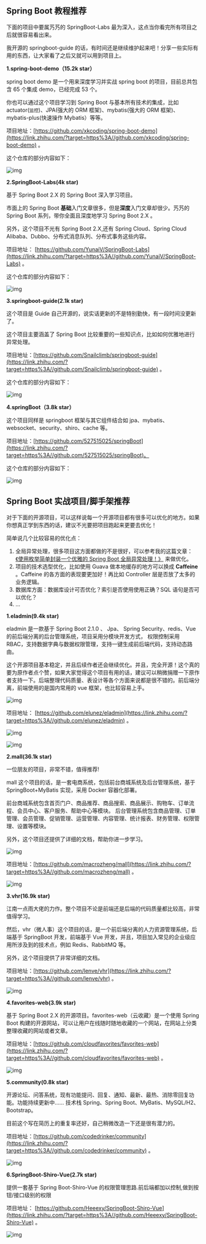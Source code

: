 ## **Spring Boot 教程推荐**

下面的项目中要属艿艿的 SpringBoot-Labs 最为深入，这点当你看完所有项目之后就很容易看出来。

我开源的 springboot-guide 的话，有时间还是继续维护起来吧！分享一些实际有用的东西，让大家看了之后又就可以用到项目上。

**1.spring-boot-demo（15.2k star）**

spring boot demo 是一个用来深度学习并实战 spring boot 的项目，目前总共包含 65 个集成 demo，已经完成 53 个。

你也可以通过这个项目学习到 Spring Boot 与基本所有技术的集成，比如 actuator(`监控`)、JPA(强大的 ORM 框架)、mybatis(强大的 ORM 框架)、mybatis-plus(快速操作 Mybatis）等等。

项目地址：[https://github.com/xkcoding/spring-boot-demo](https://link.zhihu.com/?target=https%3A//github.com/xkcoding/spring-boot-demo) 。

这个仓库的部分内容如下：



![img](https://pic4.zhimg.com/v2-f95366d2307d402f0700b73d55edf18f_b.jpg)



**2.SpringBoot-Labs(4k star)**

基于 Spring Boot 2.X 的 Spring Boot 深入学习项目。

市面上的 Spring Boot **基础**入门文章很多，但是**深度**入门文章却很少。艿艿的 Spring Boot 系列，带你全面且深度地学习 Spring Boot 2.X 。

另外，这个项目不光有 Spring Boot 2.X,还有 Spring Cloud、Spring Cloud Alibaba、Dubbo、分布式消息队列、分布式事务这些内容。

项目地址： [https://github.com/YunaiV/SpringBoot-Labs](https://link.zhihu.com/?target=https%3A//github.com/YunaiV/SpringBoot-Labs) 。

这个仓库的部分内容如下：



![img](https://pic2.zhimg.com/v2-1b91baeaed32cd9603153bdde952c235_b.jpg)



**3.springboot-guide(2.1k star)**

这个项目是 Guide 自己开源的，说实话更新的不是特别勤快，有一段时间没更新了。

这个项目主要涵盖了 Spring Boot 比较重要的一些知识点，比如如何优雅地进行异常处理。

项目地址：[https://github.com/Snailclimb/springboot-guide](https://link.zhihu.com/?target=https%3A//github.com/Snailclimb/springboot-guide) 。

这个仓库的部分内容如下：



![img](https://pic3.zhimg.com/v2-c08607a106769524ac4fa3b4423fe8ae_b.jpg)



**4.springBoot（3.8k star）**

这个项目同样是 springboot 框架与其它组件结合如 jpa、mybatis、websocket、security、shiro、cache 等。

项目地址：[https://github.com/527515025/springBoot](https://link.zhihu.com/?target=https%3A//github.com/527515025/springBoot)。

这个仓库的部分内容如下：



![img](https://pic4.zhimg.com/v2-0b596fbc59dcdf6bd108e3e71f543d0f_b.jpg)



## **Spring Boot 实战项目/脚手架推荐**

对于下面的开源项目，可以这样说每一个开源项目都有很多可以优化的地方。如果你想真正学到东西的话，建议不光要把项目跑起来更要去优化！

简单说几个比较容易的优化点：



1. 全局异常处理，很多项目这方面都做的不是很好，可以参考我的这篇文章：[《使用枚举简单封装一个优雅的 Spring Boot 全局异常处理！》](https://link.zhihu.com/?target=https%3A//mp.weixin.qq.com/s/Y4Q4yWRqKG_lw0GLUsY2qw) 来做优化。
2. 项目的技术选型优化，比如使用 Guava 做本地缓存的地方可以换成 **Caffeine** 。Caffeine 的各方面的表现要更加好！再比如 Controller 层是否放了太多的业务逻辑。
3. 数据库方面：数据库设计可否优化？索引是否使用使用正确？SQL 语句是否可以优化？
4. …



**1.eladmin(9.4k star)**

eladmin 是一款基于 Spring Boot 2.1.0 、 Jpa、 Spring Security、redis、Vue 的前后端分离的后台管理系统，项目采用分模块开发方式， 权限控制采用 RBAC，支持数据字典与数据权限管理，支持一键生成前后端代码，支持动态路由。

这个开源项目基本稳定，并且后续作者还会继续优化。并且，完全开源！这个真的要为原作者点个赞，如果大家觉得这个项目有用的话，建议可以稍微捐赠一下原作者支持一下。后端整理代码质量、表设计等各个方面来说都是很不错的。前后端分离，前端使用的是国内常用的 vue 框架，也比较容易上手。



![img](https://pic3.zhimg.com/v2-525a13ead7e3ad5b322c5c57e0488c3e_b.jpg)



项目地址： [https://github.com/elunez/eladmin](https://link.zhihu.com/?target=https%3A//github.com/elunez/eladmin) 。



![img](https://pic3.zhimg.com/v2-c6878ba7ab649b290f4d9b14bea04572_b.jpg)

![img](https://pic2.zhimg.com/v2-0f70065f22b2a6cbcb68d7771663b4b5_b.jpg)



**2.mall(36.1k star)**

一位朋友的项目，非常不错，值得推荐!

mall 这个项目的话，是一套电商系统，包括前台商城系统及后台管理系统，基于 SpringBoot+MyBatis 实现，采用 Docker 容器化部署。

前台商城系统包含首页门户、商品推荐、商品搜索、商品展示、购物车、订单流程、会员中心、客户服务、帮助中心等模块。 后台管理系统包含商品管理、订单管理、会员管理、促销管理、运营管理、内容管理、统计报表、财务管理、权限管理、设置等模块。

另外，这个项目还提供了详细的文档，帮助你进一步学习。

![img](https://pic4.zhimg.com/v2-cef47fd5622ff886bafe0c67aa963c13_b.jpg)

项目地址：[https://github.com/macrozheng/mall](https://link.zhihu.com/?target=https%3A//github.com/macrozheng/mall) 。

![img](https://pic1.zhimg.com/v2-a42a6a435dee8ca99dba053541889a68_b.jpg)



**3.vhr(16.9k star)**

江南一点雨大佬的力作。整个项目不论是前端还是后端的代码质量都比较高，非常值得学习。

然后，vhr（微人事）这个项目的话，是一个前后端分离的人力资源管理系统，后端基于 SpringBoot 开发，前端基于 Vue 开发，并且，项目加入常见的企业级应用所涉及到的技术点，例如 Redis、RabbitMQ 等。

另外，这个项目提供了非常详细的文档。

项目地址：[https://github.com/lenve/vhr](https://link.zhihu.com/?target=https%3A//github.com/lenve/vhr) 。



![img](https://pic4.zhimg.com/v2-7c3d5dec83772488f973afcfa772594f_b.jpg)



**4.favorites-web(3.9k star)**

基于 Spring Boot 2.X 的开源项目。favorites-web（云收藏）是一个使用 Spring Boot 构建的开源网站，可以让用户在线随时随地收藏的一个网站，在网站上分类整理收藏的网站或者文章。

项目地址：[https://github.com/cloudfavorites/favorites-web](https://link.zhihu.com/?target=https%3A//github.com/cloudfavorites/favorites-web) 。



![img](https://pic1.zhimg.com/v2-79a4d1034657585532ca90a7484fd33c_b.jpg)



**5.community(0.8k star)**

开源论坛、问答系统，现有功能提问、回复、通知、最新、最热、消除零回复功能。功能持续更新中…… 技术栈 Spring、Spring Boot、MyBatis、MySQL/H2、Bootstrap。

目前这个写在简历上的重复率还好，自己稍微改造一下还是很有潜力的。

项目地址：[https://github.com/codedrinker/community](https://link.zhihu.com/?target=https%3A//github.com/codedrinker/community) 。



![img](https://pic3.zhimg.com/v2-dfc13c9b0a41172d42ee0c844aead032_b.jpg)



**6.SpringBoot-Shiro-Vue(2.7k star)**

提供一套基于 Spring Boot-Shiro-Vue 的权限管理思路.前后端都加以控制,做到按钮/接口级别的权限

项目地址： [https://github.com/Heeexy/SpringBoot-Shiro-Vue](https://link.zhihu.com/?target=https%3A//github.com/Heeexy/SpringBoot-Shiro-Vue) 。



![img](https://pic4.zhimg.com/v2-cb0d37fa1e9adba73b92663138ef17a3_b.jpg)